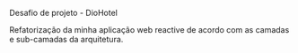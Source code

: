 Desafio de projeto - DioHotel

Refatorização da minha aplicação web reactive de acordo com as camadas e sub-camadas da arquitetura.
